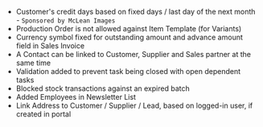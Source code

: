 - Customer's credit days based on fixed days / last day of the next month - `Sponsored by McLean Images`
- Production Order is not allowed against Item Template (for Variants)
- Currency symbol fixed for outstanding amount and advance amount field in Sales Invoice
- A Contact can be linked to Customer, Supplier and Sales partner at the same time
- Validation added to prevent task being closed with open dependent tasks
- Blocked stock transactions against an expired batch
- Added Employees in Newsletter List
- Link Address to Customer / Supplier / Lead, based on logged-in user, if created in portal